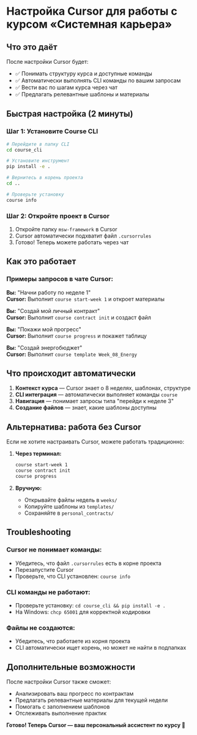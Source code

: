 # Настройка Cursor для работы с курсом «Системная карьера»

## Что это даёт

После настройки Cursor будет:
- ✅ Понимать структуру курса и доступные команды
- ✅ Автоматически выполнять CLI команды по вашим запросам
- ✅ Вести вас по шагам курса через чат
- ✅ Предлагать релевантные шаблоны и материалы

## Быстрая настройка (2 минуты)

### Шаг 1: Установите Course CLI

```bash
# Перейдите в папку CLI
cd course_cli

# Установите инструмент
pip install -e .

# Вернитесь в корень проекта
cd ..

# Проверьте установку
course info
```

### Шаг 2: Откройте проект в Cursor

1. Откройте папку `msw-framework` в Cursor
2. Cursor автоматически подхватит файл `.cursorrules`
3. Готово! Теперь можете работать через чат

## Как это работает

### Примеры запросов в чате Cursor:

**Вы:** "Начни работу по неделе 1"  
**Cursor:** Выполнит `course start-week 1` и откроет материалы

**Вы:** "Создай мой личный контракт"  
**Cursor:** Выполнит `course contract init` и создаст файл

**Вы:** "Покажи мой прогресс"  
**Cursor:** Выполнит `course progress` и покажет таблицу

**Вы:** "Создай энергобюджет"  
**Cursor:** Выполнит `course template Week_08_Energy`

## Что происходит автоматически

1. **Контекст курса** — Cursor знает о 8 неделях, шаблонах, структуре
2. **CLI интеграция** — автоматически выполняет команды `course`
3. **Навигация** — понимает запросы типа "перейди к неделе 3"
4. **Создание файлов** — знает, какие шаблоны доступны

## Альтернатива: работа без Cursor

Если не хотите настраивать Cursor, можете работать традиционно:

1. **Через терминал:**
   ```bash
   course start-week 1
   course contract init
   course progress
   ```

2. **Вручную:**
   - Открывайте файлы недель в `weeks/`
   - Копируйте шаблоны из `templates/`
   - Сохраняйте в `personal_contracts/`

## Troubleshooting

### Cursor не понимает команды:
- Убедитесь, что файл `.cursorrules` есть в корне проекта
- Перезапустите Cursor
- Проверьте, что CLI установлен: `course info`

### CLI команды не работают:
- Проверьте установку: `cd course_cli && pip install -e .`
- На Windows: `chcp 65001` для корректной кодировки

### Файлы не создаются:
- Убедитесь, что работаете из корня проекта
- CLI автоматически ищет корень, но может не найти в подпапках

## Дополнительные возможности

После настройки Cursor также сможет:
- Анализировать ваш прогресс по контрактам
- Предлагать релевантные материалы для текущей недели
- Помогать с заполнением шаблонов
- Отслеживать выполнение практик

**Готово! Теперь Cursor — ваш персональный ассистент по курсу 🚀**

